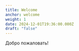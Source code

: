 ```yaml
---
title: Welcome
anchor: welcome
weight: 1
date: 2024-12-01T19:36:00.000Z
draft: "false"
---
```

Добро пожаловать!
